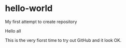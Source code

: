# hello-world
My first attempt to create repository

Hello all

This is the very fiorst time to try out GitHub and it look OK.
